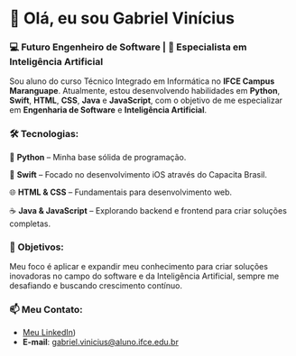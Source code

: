 # 👋 Olá, eu sou **Gabriel Vinícius**

###  💻 Futuro Engenheiro de Software | 🧠 Especialista em Inteligência Artificial

Sou aluno do curso Técnico Integrado em Informática no **IFCE Campus Maranguape**. Atualmente, estou desenvolvendo habilidades em **Python**, **Swift**, **HTML**, **CSS**, **Java** e **JavaScript**, com o objetivo de me especializar em **Engenharia de Software** e **Inteligência Artificial**.

### **🛠️ Tecnologias:**

🐍 **Python** – Minha base sólida de programação.

🍏 **Swift** – Focado no desenvolvimento iOS através do Capacita Brasil.

🌐 **HTML & CSS** – Fundamentais para desenvolvimento web.

☕ **Java & JavaScript** – Explorando backend e frontend para criar soluções completas.

### 🎯 Objetivos:
Meu foco é aplicar e expandir meu conhecimento para criar soluções inovadoras no campo do software e da Inteligência Artificial, sempre me desafiando e buscando crescimento contínuo.

### **📫 Meu Contato:**
- [Meu LinkedIn](https://www.linkedin.com/in/gabriel-vinicius-bb726a32b/))
- **E-mail**: gabriel.vinicius@aluno.ifce.edu.br
